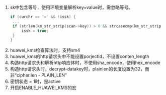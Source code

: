 1. sk中包含等号，使用环境变量解析key=value时，需忽略等号。
   ```c
   if (curchr == '=' && !issk) {
    ...
    if (strlen(km_str_strip(scan->key)) > 0 && strcasecmp(km_str_strip(scan->key), "sk") == 0) {
        issk = true;
    }
   }
   ```
2. huawei_kms检查算法时，支持sm4
3. huawei_kms的http请求头中不能设置porjectId，不设置conten_length
4. 构造http请求头和解析http响应体时，不使用sha_encode，使用hex_encode
5. 构造http请求头时，decrypt-datakey时，plainlen的长度设置为32，而非“cipher.len - PLAIN_LEN”
6. 密钥状态 = 1时，是active
7. 开启ENABLE_HUAWEI_KMS的宏